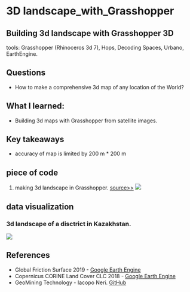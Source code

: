 # 3D landscape_with_Grasshopper</br>
## Building 3d landscape with Grasshopper 3D</br>
tools: Grasshopper (Rhinoceros 3d 7), Hops, Decoding Spaces, Urbano, EarthEngine.

## Questions
- How to make a comprehensive 3d map of any location of the World?

## What I learned: 
- Building 3d maps with Grasshopper from satellite images.

## Key takeaways
- accuracy of map is limited by 200 m * 200 m

## piece of code
1. making 3d landscape in Grasshopper. [source>>](IoP_infographics_11_codescnae_2.gh)
![](visuals/def_cnae.jpg)

## data visualization
### 3d landscape of a disctrict in Kazakhstan.
![](visuals/perks-06.png)


##  References
- Global Friction Surface 2019 - [Google Earth Engine](https://developers.google.com/earth-engine/datasets/catalog/Oxford_MAP_friction_surface_2019)
- Copernicus CORINE Land Cover CLC 2018 - [Google Earth Engine](https://developers.google.com/earth-engine/datasets/catalog/COPERNICUS_CORINE_V20_100m)
- GeoMining Technology - Iacopo Neri. [GitHub](https://github.com/neriiacopo/GeoMining-EE-Hops)
